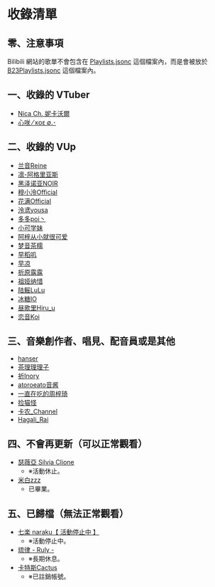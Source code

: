 # 收錄清單

## 零、注意事項

Bilibili 網站的歌單不會包含在 [Playlists.jsonc](/Playlists.jsonc) 這個檔案內，而是會被放於 [B23Playlists.jsonc](/B23Playlists.jsonc) 這個檔案內。

## 一、收錄的 VTuber

- [Nica Ch. 妮卡沃爾](https://www.youtube.com/@NicaCh)
- [心咲 ⁄ ᴋᴏᴇ ∅.･ ](https://www.youtube.com/@koe__zzz)

## 二、收錄的 VUp

- [兰音Reine](https://space.bilibili.com/698029620)
- [凛-阿格里亚斯](https://space.bilibili.com/2650919)
- [黑泽诺亚NOIR](https://space.bilibili.com/922573)
- [穆小泠Official](https://space.bilibili.com/43272050)
- [花满Official](https://space.bilibili.com/690804827)
- [泠鸢yousa](https://space.bilibili.com/282994)
- [多多poi丶](https://space.bilibili.com/11253297)
- [小可学妹](https://space.bilibili.com/14387072)
- [阿梓从小就很可爱](https://space.bilibili.com/7706705)
- [梦音茶糯](https://space.bilibili.com/140378)
- [早稻叽](https://space.bilibili.com/1950658)
- [早凉](https://space.bilibili.com/518817)
- [折原露露](https://space.bilibili.com/631070414)
- [祖娅纳惜](https://space.bilibili.com/3046429)
- [陆鳐LuLu](https://space.bilibili.com/1856528671)
- [冰糖IO](https://space.bilibili.com/198297)
- [昼歌里Hiru_u](https://space.bilibili.com/3494380161730626)
- [恋音Koi](https://space.bilibili.com/4067807)

## 三、音樂創作者、唱見、配音員或是其他

- [hanser](https://space.bilibili.com/11073)
- [茶理理理子](https://space.bilibili.com/684169)
- [祈Inory](https://space.bilibili.com/234782)
- [atoroeato音酱](https://space.bilibili.com/2677744)
- [一直在吃的周梓琦](https://space.bilibili.com/20473341)
- [捡猫怪](https://space.bilibili.com/591402619)
- [卡农_Channel](https://space.bilibili.com/835644)
- [Hagali_Rai](https://space.bilibili.com/1193071875)

## 四、不會再更新（可以正常觀看）

- [瑟薇亞 Silvia Clione](https://www.youtube.com/channel/UCgIdZIYa6abRpcdOpNfbR7g)
  - ※活動休止。
- [米白zzz](https://space.bilibili.com/5005968)
  - 已畢業。

## 五、已歸檔（無法正常觀看）

- [七楽 naraku【 活動停止中 】](https://www.youtube.com/@naraku.tensai)
  - ※活動停止中。
- [琉律 - Ruly -](https://www.youtube.com/@Ruly)
  - ※長期休息。
- [卡特斯Cactus](https://space.bilibili.com/1482911817)
  - ※已註銷帳號。